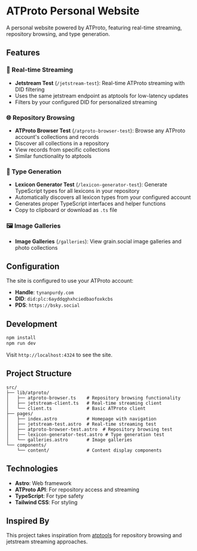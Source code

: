 # ATProto Personal Website

A personal website powered by ATProto, featuring real-time streaming, repository browsing, and type generation.

## Features

### 🚀 Real-time Streaming
- **Jetstream Test** (`/jetstream-test`): Real-time ATProto streaming with DID filtering
- Uses the same jetstream endpoint as atptools for low-latency updates
- Filters by your configured DID for personalized streaming

### 🌐 Repository Browsing
- **ATProto Browser Test** (`/atproto-browser-test`): Browse any ATProto account's collections and records
- Discover all collections in a repository
- View records from specific collections
- Similar functionality to atptools

### 📝 Type Generation
- **Lexicon Generator Test** (`/lexicon-generator-test`): Generate TypeScript types for all lexicons in your repository
- Automatically discovers all lexicon types from your configured account
- Generates proper TypeScript interfaces and helper functions
- Copy to clipboard or download as `.ts` file

### 🖼️ Image Galleries
- **Image Galleries** (`/galleries`): View grain.social image galleries and photo collections

## Configuration

The site is configured to use your ATProto account:

- **Handle**: `tynanpurdy.com`
- **DID**: `did:plc:6ayddqghxhciedbaofoxkcbs`
- **PDS**: `https://bsky.social`

## Development

```bash
npm install
npm run dev
```

Visit `http://localhost:4324` to see the site.

## Project Structure

```
src/
├── lib/atproto/
│   ├── atproto-browser.ts    # Repository browsing functionality
│   ├── jetstream-client.ts   # Real-time streaming client
│   └── client.ts             # Basic ATProto client
├── pages/
│   ├── index.astro           # Homepage with navigation
│   ├── jetstream-test.astro  # Real-time streaming test
│   ├── atproto-browser-test.astro  # Repository browsing test
│   ├── lexicon-generator-test.astro # Type generation test
│   └── galleries.astro       # Image galleries
└── components/
    └── content/              # Content display components
```

## Technologies

- **Astro**: Web framework
- **ATProto API**: For repository access and streaming
- **TypeScript**: For type safety
- **Tailwind CSS**: For styling

## Inspired By

This project takes inspiration from [atptools](https://github.com/espeon/atptools) for repository browsing and jetstream streaming approaches.
